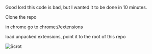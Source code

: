 Good lord this code is bad, but I wanted it to be done in 10 minutes.

Clone the repo

in chrome go to chrome://extensions

load unpacked extensions, point it to the root of this repo

![Scrot](//raw.github.com/philipforget/bucksbalance/master/img/scrot.png)
